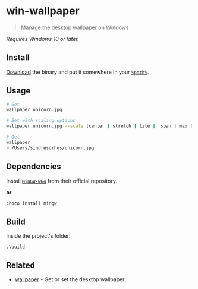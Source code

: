 # win-wallpaper

> Manage the desktop wallpaper on Windows

*Requires Windows 10 or later.*

## Install

[Download](https://github.com/sindresorhus/win-wallpaper/releases/latest) the binary and put it somewhere in your [`%path%`](http://stackoverflow.com/a/28778358/64949).

## Usage

```sh
# Set
wallpaper unicorn.jpg

# Set with scaling options
wallpaper unicorn.jpg --scale [center | stretch | tile |  span | max | crop-to-fit | keep-aspect-ratio]

# Get
wallpaper
> /Users/sindresorhus/unicorn.jpg
```

## Dependencies

Install [`MinGW-w64`](http://sourceforge.net/projects/mingw-w64) from their official repository.

**or**

```sh
choco install mingw
```

## Build

Inside the project's folder:

```
.\build
```

## Related

- [wallpaper](https://github.com/sindresorhus/wallpaper) - Get or set the desktop wallpaper.
